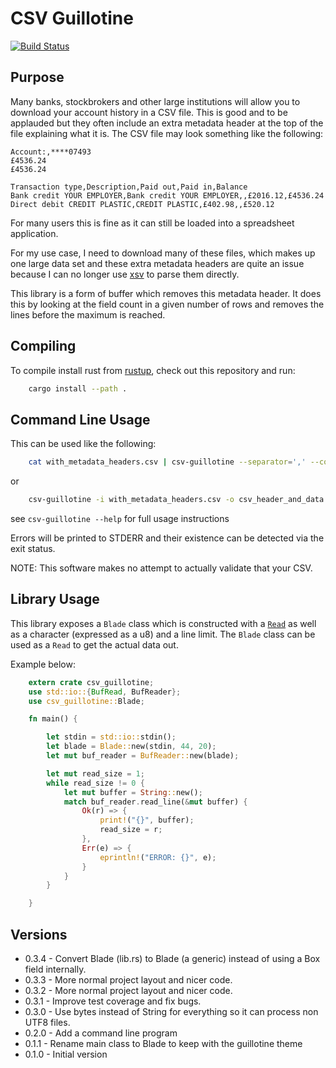# CSV Guillotine

[![Build Status](https://travis-ci.com/forbesmyester/csv-guillotine.svg?branch=master)](https://travis-ci.com/forbesmyester/csv-guillotine)

## Purpose

Many banks, stockbrokers and other large institutions will allow you to download your account history in a CSV file. This is good and to be applauded but they often include an extra metadata header at the top of the file explaining what it is. The CSV file may look something like the following:

    Account:,****07493
    £4536.24
    £4536.24

    Transaction type,Description,Paid out,Paid in,Balance
    Bank credit YOUR EMPLOYER,Bank credit YOUR EMPLOYER,,£2016.12,£4536.24
    Direct debit CREDIT PLASTIC,CREDIT PLASTIC,£402.98,,£520.12

For many users this is fine as it can still be loaded into a spreadsheet application.

For my use case, I need to download many of these files, which makes up one large data set and these extra metadata headers are quite an issue because I can no longer use [xsv](https://github.com/BurntSushi/xsv) to parse them directly.

This library is a form of buffer which removes this metadata header. It does this by looking at the field count in a given number of rows and removes the lines before the maximum is reached.

## Compiling

To compile install rust from [rustup](https://rustup.rs/), check out this repository and run:

```bash
    cargo install --path .
```

## Command Line Usage

This can be used like the following:

```bash
    cat with_metadata_headers.csv | csv-guillotine --separator=',' --consider=20 > csv_header_and_data only.csv
```

or 

```bash
    csv-guillotine -i with_metadata_headers.csv -o csv_header_and_data only.csv
```

see `csv-guillotine --help` for full usage instructions

Errors will be printed to STDERR and their existence can be detected via the exit status.

NOTE: This software makes no attempt to actually validate that your CSV.

## Library Usage

This library exposes a `Blade` class which is constructed with a [`Read`](https://doc.rust-lang.org/std/io/trait.Read.html) as well as a character (expressed as a u8) and a line limit. The `Blade` class can be used as a `Read` to get the actual data out.

Example below:

```rust
    extern crate csv_guillotine;
    use std::io::{BufRead, BufReader};
    use csv_guillotine::Blade;

    fn main() {

        let stdin = std::io::stdin();
        let blade = Blade::new(stdin, 44, 20);
        let mut buf_reader = BufReader::new(blade);

        let mut read_size = 1;
        while read_size != 0 {
            let mut buffer = String::new();
            match buf_reader.read_line(&mut buffer) {
                Ok(r) => {
                    print!("{}", buffer);
                    read_size = r;
                },
                Err(e) => {
                    eprintln!("ERROR: {}", e);
                }
            }
        }

    }
```

## Versions

 * 0.3.4 - Convert Blade (lib.rs) to Blade<Read> (a generic) instead of using a Box<Read> field internally.
 * 0.3.3 - More normal project layout and nicer code.
 * 0.3.2 - More normal project layout and nicer code.
 * 0.3.1 - Improve test coverage and fix bugs.
 * 0.3.0 - Use bytes instead of String for everything so it can process non UTF8 files.
 * 0.2.0 - Add a command line program
 * 0.1.1 - Rename main class to Blade to keep with the guillotine theme
 * 0.1.0 - Initial version
